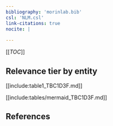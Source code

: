 ```yaml
---
bibliography: 'morinlab.bib'
csl: 'NLM.csl'
link-citations: true
nocite: |
  
---
```


[[_TOC_]]




## Relevance tier by entity

[[include:table1_TBC1D3F.md]]





[[include:tables/mermaid_TBC1D3F.md]]

## References


